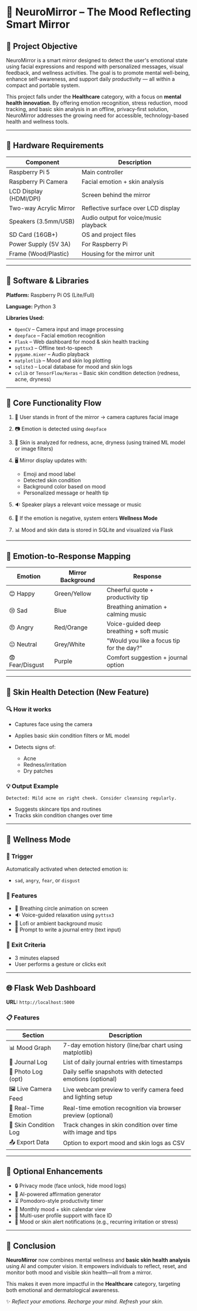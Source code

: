 # 🧠 NeuroMirror – The Mood Reflecting Smart Mirror

## 🎯 Project Objective

NeuroMirror is a smart mirror designed to detect the user's emotional state using facial expressions and respond with personalized messages, visual feedback, and wellness activities. The goal is to promote mental well-being, enhance self-awareness, and support daily productivity — all within a compact and portable system.

This project falls under the **Healthcare** category, with a focus on **mental health innovation**. By offering emotion recognition, stress reduction, mood tracking, and basic skin analysis in an offline, privacy-first solution, NeuroMirror addresses the growing need for accessible, technology-based health and wellness tools.

---

## 🧰 Hardware Requirements

| Component              | Description                           
| ---------------------- | ------------------------------------- 
| Raspberry Pi 5         | Main controller                       
| Raspberry Pi Camera    | Facial emotion + skin analysis        
| LCD Display (HDMI/DPI) | Screen behind the mirror              
| Two-way Acrylic Mirror | Reflective surface over LCD display   
| Speakers (3.5mm/USB)   | Audio output for voice/music playback 
| SD Card (16GB+)        | OS and project files                  
| Power Supply (5V 3A)   | For Raspberry Pi                      
| Frame (Wood/Plastic)   | Housing for the mirror unit         
---

## 🧪 Software & Libraries

**Platform:** Raspberry Pi OS (Lite/Full)

**Language:** Python 3

**Libraries Used:**

* `OpenCV` – Camera input and image processing
* `deepface` – Facial emotion recognition
* `Flask` – Web dashboard for mood & skin health tracking
* `pyttsx3` – Offline text-to-speech
* `pygame.mixer` – Audio playback
* `matplotlib` – Mood and skin log plotting
* `sqlite3` – Local database for mood and skin logs
* `cvlib` or `TensorFlow/Keras` – Basic skin condition detection (redness, acne, dryness)

---

## 🔄 Core Functionality Flow

1. 👤 User stands in front of the mirror → camera captures facial image
2. 📷 Emotion is detected using `deepface`
3. 🧴 Skin is analyzed for redness, acne, dryness (using trained ML model or image filters)
4. 🖥️ Mirror display updates with:

   * Emoji and mood label
   * Detected skin condition
   * Background color based on mood
   * Personalized message or health tip
5. 🔉 Speaker plays a relevant voice message or music
6. 🌿 If the emotion is negative, system enters **Wellness Mode**
7. 📊 Mood and skin data is stored in SQLite and visualized via Flask

---

## 🌈 Emotion-to-Response Mapping

| Emotion         | Mirror Background | Response                                  |
| --------------- | ----------------- | ----------------------------------------- |
| 😊 Happy        | Green/Yellow      | Cheerful quote + productivity tip         |
| 😢 Sad          | Blue              | Breathing animation + calming music       |
| 😠 Angry        | Red/Orange        | Voice-guided deep breathing + soft music  |
| 😐 Neutral      | Grey/White        | "Would you like a focus tip for the day?" |
| 😨 Fear/Disgust | Purple            | Comfort suggestion + journal option       |

---

## 🧴 Skin Health Detection (New Feature)

### 🔍 How it works

* Captures face using the camera
* Applies basic skin condition filters or ML model
* Detects signs of:

  * Acne
  * Redness/irritation
  * Dry patches

### 💡 Output Example

```
Detected: Mild acne on right cheek. Consider cleansing regularly.
```

* Suggests skincare tips and routines
* Tracks skin condition changes over time

---

## 🌿 Wellness Mode

### 🎯 Trigger

Automatically activated when detected emotion is:

* `sad`, `angry`, `fear`, or `disgust`

### 🔁 Features

* 🧘 Breathing circle animation on screen
* 🔉 Voice-guided relaxation using `pyttsx3`
* 🎵 Lofi or ambient background music
* 📓 Prompt to write a journal entry (text input)

### 🛑 Exit Criteria

* 3 minutes elapsed
* User performs a gesture or clicks exit

---

## 🌐 Flask Web Dashboard

**URL:** `http://localhost:5000`

### 📋 Features

| Section               | Description                                                   |
| --------------------- | ------------------------------------------------------------- |
| 📊 Mood Graph         | 7-day emotion history (line/bar chart using matplotlib)       |
| 📓 Journal Log        | List of daily journal entries with timestamps                 |
| 📸 Photo Log (opt)    | Daily selfie snapshots with detected emotions (optional)      |
| 🖼️ Live Camera Feed  | Live webcam preview to verify camera feed and lighting setup  |
| 🧠 Real-Time Emotion  | Real-time emotion recognition via browser preview (optional)  |
| 💆 Skin Condition Log | Track changes in skin condition over time with image and tips |
| 📤 Export Data        | Option to export mood and skin logs as CSV                    |

---

## 🧩 Optional Enhancements

* 🔒 Privacy mode (face unlock, hide mood logs)
* 🧠 AI-powered affirmation generator
* ⏳ Pomodoro-style productivity timer
* 📅 Monthly mood + skin calendar view
* 🧍 Multi-user profile support with face ID
* 🔔 Mood or skin alert notifications (e.g., recurring irritation or stress)

---

## 🏁 Conclusion

**NeuroMirror** now combines mental wellness and **basic skin health analysis** using AI and computer vision. It empowers individuals to reflect, reset, and monitor both mood and visible skin health—all from a mirror.

This makes it even more impactful in the **Healthcare** category, targeting both emotional and dermatological awareness.

✨ *Reflect your emotions. Recharge your mind. Refresh your skin.*
